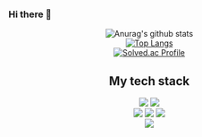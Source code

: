 ### Hi there 👋

<!--
**yooveloper/yooveloper** is a ✨ _special_ ✨ repository because its `README.md` (this file) appears on your GitHub profile.

Here are some ideas to get you started:

- 🔭 I’m currently working on ...
- 🌱 I’m currently learning ...
- 👯 I’m looking to collaborate on ...
- 🤔 I’m looking for help with ...
- 💬 Ask me about ...
- 📫 How to reach me: ...
- 😄 Pronouns: ...
- ⚡ Fun fact: ...
-->

<div align="center">

 ![Anurag's github stats](https://github-readme-stats.vercel.app/api?username=yooveloper&count_private=true&show_icons=true&theme=react)
  <br>
   [![Top Langs](https://github-readme-stats.vercel.app/api/top-langs/?username=yooveloper&layout=demo)](https://github.com/anuraghazra/github-readme-stats)
  <br>
  [![Solved.ac Profile](http://mazassumnida.wtf/api/generate_badge?boj=yooveloper)](https://solved.ac/yooveloper/)
  <br>

  
  <h2> My tech stack </h2>
  <img src="https://img.shields.io/badge/Javascript-F7DF1E?style=for-the-badge&logo=Javascript&logoColor=white">
  <img src="https://img.shields.io/badge/Typescript-3178C6?style=for-the-badge&logo=Typescript&logoColor=white">
  <!-- <img src="https://img.shields.io/badge/html5-E34F26?style=for-the-badge&logo=html5&logoColor=white"> -->
  <!-- <img src="https://img.shields.io/badge/css3-1572B6?style=for-the-badge&logo=css3&logoColor=white"> -->
  <br />
  <img src="https://img.shields.io/badge/Next-000000?style=for-the-badge&logo=next.js&logoColor=white">
  <img src="https://img.shields.io/badge/React-20232A?style=for-the-badge&logo=React&logoColor=61DAFB">
  <img src="https://img.shields.io/badge/Redux-764ABC?style=for-the-badge&logo=Redux&logoColor=white">
  <br />
  <img src="https://img.shields.io/badge/tailwindscss-38B2AC?style=for-the-badge&logo=tailwind-css&logoColor=white">
  <!-- <img src="https://img.shields.io/badge/styled--components-DB7093?style=for-the-badge&logo=styled-components&logoColor=white"> -->
  <!-- <img src="https://img.shields.io/badge/SASS-hotpink?style=for-the-badge&logo=SASS&logoColor=white"> -->

  
</div>




